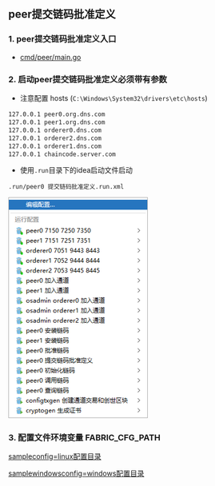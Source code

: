 ## peer提交链码批准定义

### 1. peer提交链码批准定义入口
- [cmd/peer/main.go](../../cmd/peer/main.go)

### 2. 启动peer提交链码批准定义必须带有参数
- 注意配置 hosts (`C:\Windows\System32\drivers\etc\hosts`)
```shell
127.0.0.1 peer0.org.dns.com
127.0.0.1 peer1.org.dns.com
127.0.0.1 orderer0.dns.com
127.0.0.1 orderer2.dns.com
127.0.0.1 orderer1.dns.com
127.0.0.1 chaincode.server.com 
```

- 使用`.run`目录下的idea启动文件启动

`.run/peer0 提交链码批准定义.run.xml`


![启动配置.png](img/启动配置.png)

### 3. 配置文件环境变量 FABRIC_CFG_PATH

[sampleconfig=linux配置目录](../../sampleconfig)

[samplewindowsconfig=windows配置目录](../../samplewindowsconfig)
